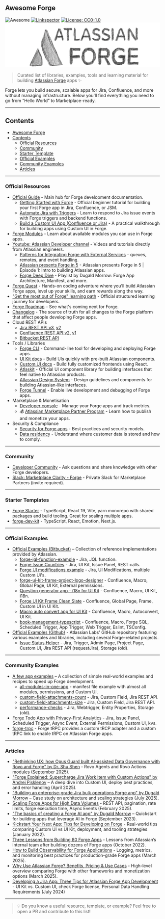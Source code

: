 ## Awesome Forge 
![Awesome](https://awesome.re/badge.svg) [![Linkspector](https://github.com/andrei-pisklenov/awesome-forge/actions/workflows/action.yml/badge.svg)](https://github.com/andrei-pisklenov/awesome-forge/actions/workflows/action.yml) [![License: CC0-1.0](https://img.shields.io/badge/License-CC0_1.0-lightgrey.svg)](http://creativecommons.org/publicdomain/zero/1.0/)
![](./media/awesome-forge-intro.png)

> Curated list of libraries, examples, tools and learning material for building [Atlassian Forge](https://developer.atlassian.com/platform/forge/) apps ✨

Forge lets you build secure, scalable apps for Jira, Confluence, and more without managing infrastructure. 
Below you'll find everything you need to go from “Hello World” to Marketplace-ready.

---

## Contents

- [Awesome Forge](#awesome-forge)
- [Contents](#contents)
  - [Official Resources](#official-resources)
  - [Community](#community)
  - [Starter Template](#starter-templates)
  - [Official Examples](#official-examples)
  - [Community Examples](#community-examples)
  - [Articles](#articles)

---

### Official Resources

- [Official Guide](https://developer.atlassian.com/platform/forge/) - Main hub for Forge development documentation.
  - [Getting Started with Forge](https://developer.atlassian.com/cloud/jira/software/getting-started-with-forge/) - Official beginner tutorial for building your first Forge app in Jira, Confluence, or JSM.
  - [Automate Jira with Triggers](https://developer.atlassian.com/platform/forge/tutorials-and-guides/) - Learn to respond to Jira issue events with Forge triggers and backend functions.
  - [Build a Custom UI App (Confluence or Jira)](https://developer.atlassian.com/platform/forge/tutorials-and-guides/) - A practical walkthrough for building apps using Custom UI in Forge.
- [Forge Modules](https://developer.atlassian.com/platform/forge/manifest-reference/modules/) - Learn about available modules you can use in Forge apps.
- [Youtube: Atlassian Developer channel](https://www.youtube.com/@AtlassianDeveloper/videos) - Videos and tutorials directly from Atlassian engineers.
  - [Patterns for Integrating Forge with External Services](https://www.youtube.com/watch?v=IsxVoOK7wH0) - queues, remotes, and event handling.
  - [Atlassian presents Forge in 5](https://www.youtube.com/watch?v=34HHK58nvVA) - Atlassian presents Forge in 5 | Episode 1: Intro to building Atlassian apps.
  - [Forge Deep Dive](https://www.youtube.com/watch?v=8dtZFIe474w&list=PL_oElRsYIzX_LwyP0kgCSbTDmnfHhaZhS) - Playlist by Dugald Morrow: Forge App Architecture, Manifest, and more.
- [Forge Quest](https://developer.atlassian.com/platform/tool/forge-quest/) - Hands-on coding adventure where you’ll build Atlassian Forge apps, level up your skills, and earn rewards along the way.
- ["Get the most out of Forge" learning path](https://community.atlassian.com/learning/path/get-the-most-out-of-forge) - Official structured learning journey for developers.
- [Forge Roadmap](https://ecosystem.atlassian.net/jira/polaris/projects/ROADMAP/ideas/view/5062047) – See what's coming next for Forge.
- [Changelog](https://developer.atlassian.com/platform/forge/changelog/) - The source of truth for all changes to the Forge platform that affect people developing Forge apps.
- Cloud REST APIs
  - [Jira REST API v3](https://developer.atlassian.com/cloud/jira/platform/rest/v3), [v2](https://developer.atlassian.com/cloud/jira/platform/rest/v2/intro/)
  - [Confluence REST API v2](https://developer.atlassian.com/cloud/confluence/rest/v2), [v1](https://developer.atlassian.com/cloud/confluence/rest/v1/intro/)
  - [Bitbucket REST API](https://developer.atlassian.com/cloud/bitbucket/rest/intro)
- Tools / Libraries
  - [Forge CLI](https://developer.atlassian.com/platform/forge/cli-reference/) - Command-line tool for developing and deploying Forge apps.
  - [UI Kit docs](https://developer.atlassian.com/platform/forge/ui-kit/) - Build UIs quickly with pre-built Atlassian components.
  - [Custom UI docs](https://developer.atlassian.com/platform/forge/extend-ui-with-custom-options/) - Build fully customized frontends using React.
  - [Atlaskit](https://atlaskit.atlassian.com/) - Official UI component library for building interfaces that feel native to Atlassian products.
  - [Atlassian Design System](https://atlassian.design/) - Design guidelines and components for building Atlassian-like interfaces.
  - [Forge Tunnel](https://developer.atlassian.com/platform/forge/tunneling/) - Enable live development and debugging of Forge apps.
- Marketplace & Monetisation
  - [Developer console](https://developer.atlassian.com/platform/forge/manage-your-apps/) - Manage your Forge apps and track metrics.
  - 💰 [Atlassian Marketplace Partner Program](https://developer.atlassian.com/platform/marketplace/marketplace-partner-program/) - Learn how to publish and monetize your apps.
- Security & Compliance
  - [Security for Forge apps](https://developer.atlassian.com/platform/forge/security/) - Best practices and security models.
  - [Data residency](https://developer.atlassian.com/platform/forge/data-residency/) - Understand where customer data is stored and how to comply.

---

### Community

- [Developer Community](https://community.developer.atlassian.com/c/forge/45) - Ask questions and share knowledge with other Forge developers.
- [Slack: Marketplace Clarity - Forge](https://marketplace-vendors.slack.com/archives/CMVD09M7U) - Private Slack for Marketplace Partners (invite required).

---

### Starter Templates

- [Forge Starter](https://github.com/andrei-pisklenov/forge-starter) - TypeScript, React 19, Vite, yarn monorepo with shared packages and build tooling. Great for scaling multiple apps.
- [forge-dev-kit](https://github.com/finesoftware/forge-dev-kit) - TypeScript, React, Emotion, Next.js.

---

### Official Examples

- [Official Examples (Bitbucket)](https://bitbucket.org/atlassian/workspace/projects/FE) – Collection of reference implementations provided by Atlassian.
  - [forge-jql-function-example](https://bitbucket.org/atlassian/forge-jql-function-example/src/master/) - Jira, JQL function.
  - [Forge Issue Countries](https://bitbucket.org/atlassian/forge-issue-countries/src/master/) - Jira, UI Kit, Issue Panel, REST calls.
  - [Forge UI modifications example](https://bitbucket.org/atlassian/forge-ui-modifications-example/src/master/) - Jira, UI Modifications, multiple Custom Ui's.
  - [forge-ui-kit-frame-project-logo-designer](https://bitbucket.org/atlassian/forge-ui-kit-frame-project-logo-designer/src) - Confluence, Macro, Global Page, UI Kit, External permissions.
  - [Question generator app - i18n for UI Kit](https://bitbucket.org/atlassian/question-generator-app-i18n-for-ui-kit/src) - Confluence, Macro, UI Kit, i18n.
  - [Forge UI Kit Frame Clean Slate](https://bitbucket.org/atlassian/forge-ui-kit-frame-clean-slate/src) - Confluence, Global Page, Frame, Custom UI in UI Kit.
  - [Macro auto convert app for UI Kit](https://bitbucket.org/atlassian/macro-auto-convert-app-for-ui-kit/src/master/) - Confluence, Macro, Autoconvert, UI Kit.
  - [book-management-typescript](https://bitbucket.org/atlassian/forge-sql-examples/src/main/book-management-typescript/) - Confluence, Macro, Forge SQL, Scheduled Trigger, App Trigger, Web Trigger, Eslint, TSConfig.
- [Official Examples (Github)](https://github.com/atlassian-labs) - Atlassian Labs' GitHub repository featuring various examples and libraries, including several Forge-related projects.
  - [Issue Status Helper](https://github.com/atlassian-labs/issue-status-helper) - Jira, Trigger, Admin Page, Project Page, Custom UI, Jira REST API (requestJira), Storage (old).

---

### Community Examples

- [A few app examples](https://github.com/andrei-pisklenov/forge-by-example) – A collection of simple real-world examples and recipes to speed up Forge development.
  - [all-modules-in-one-app](https://github.com/andrei-pisklenov/forge-by-example/tree/main/all-modules-in-one-app) - manifest file example with almost all modules, permissions, and Custom UI.
  - [custom-field-attachments-count](https://github.com/andrei-pisklenov/forge-by-example/tree/main/custom-field-attachments-count) - Jira, Custom Field, Jira REST API.
  - [custom-field-attachments-size](https://github.com/andrei-pisklenov/forge-by-example/tree/main/custom-field-attachments-size) - Jira, Custom Field, Jira REST API.
  - [performance-checks](https://github.com/andrei-pisklenov/forge-by-example/tree/main/performance-checks) - Jira, Webtrigger, Entity Properties, Storage (old).
- [Forge Todo App with Privacy-First Analytics](https://github.com/sherlockscore/forge-todo-example-with-analytics-app) - Jira, Issue Panel, Scheduled Trigger, Async Event, External Permissions, Custom UI, kvs.
- [forge-trpc](https://github.com/toolsplus/forge-trpc) - Forge tRPC provides a custom tRCP adapter and a custom tRPC link to enable tRPC on Atlassian Forge apps.

---

### Articles

- ["Rethinking UX: how Opus Guard built AI-assisted Data Governance with Rovo and Forge" by Dr. Shu Shen](https://www.atlassian.com/blog/developer/rethinking-ux-how-opus-guard-built-ai-assisted-data-governance-with-rovo-and-forge) - Rovo Agents and Rovo Actions modules (September 2025).
- ["Forge Explained: Supercharge Jira Work Item with Custom Actions" by Andrei Pisklenov](https://www.linkedin.com/pulse/forge-explained-supercharge-jira-work-item-custom-andrei-pisklenov-jgkwf/) – A deep dive into Custom UI, deploy best practices, and error handling (April 2025).
- ["Building an enterprise-grade Jira bulk operations Forge app" by Dugald Morrow](https://www.atlassian.com/blog/developer/building-an-enterprise-grade-jira-bulk-operations-forge-app-2) – Case study on architecture and scaling strategies (July 2025).
- [Scaling Forge Apps for High Data Volumes](https://www.opusguard.com/post/scaling-forge-apps-for-high-data-volumes) - REST API, pagination, rate limits, forge execution time, Async Events (February 2025).
- ["The basics of creating a Forge AI app" by Dugald Morrow](https://www.atlassian.com/blog/developer/forge-ai-basics) – Quickstart for building apps that leverage AI in Forge (September 2023).
- [Kickstart Your Next App: Tips for Developing on Forge](https://www.atlassian.com/blog/it-teams/kickstart-your-next-app-tips-for-developing-on-forge) - Real-world tips comparing Custom UI vs UI Kit, deployment, and tooling strategies (January 2022).
- [Three Lessons from Building 80 Forge Apps](https://www.atlassian.com/blog/developer/forge-on-forge-three-lessons-we-learned-building-80-forge-apps) - Lessons from Atlassian’s internal team after building dozens of Forge apps (October 2022).
- [How to Build Observability for Forge Applications](https://www.easyagile.com/blog/how-to-build-observability-for-atlassian-forge-applications) - Logging, metrics, and monitoring best practices for production-grade Forge apps (March 2025).
- [Why Use Atlassian Forge? Benefits, Pricing & Use Cases](https://titanapps.io/blog/atlassian-forge) - High-level overview comparing Forge with other frameworks and monetization options (March 2025).
- [Developing a Jira App: Three Tips for Atlassian Forge App Development](https://www.moserit.com/blog/three-tips-for-atlassian-forge-app-development) - UI Kit vs. Custom UI, check Forge license, Personal Data Handling Requirements (July 2024)

---

> 💡 Do you know a useful resource, template, or example? Feel free to open a PR and contribute to this list!
